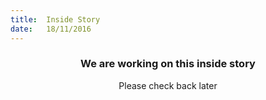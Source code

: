 ```yaml
---
title:  Inside Story
date:   18/11/2016
---
```


### <center>We are working on this inside story</center> 

 <center>Please check back later</center>